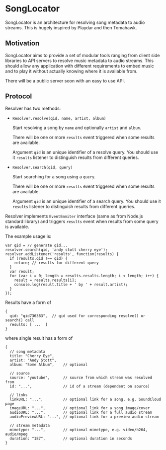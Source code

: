 # SongLocator

SongLocator is an architecture for resolving song metadata to audio streams.
This is hugely inspired by Playdar and then Tomahawk.

## Motivation

SongLocator aims to provide a set of modular tools ranging from client side
libraries to API servers to resolve music metadata to audio streams. This should
allow any application with different requirements to embed music and to play it
without actually knowing where it is available from.

There will be a public server soon with an easy to use API.

## Protocol

Resolver has two methods:

* `Resolver.resolve(qid, name, artist, album)`

  Start resolving a song by `name` and optionally `artist` and `album`.

  There will be one or more `results` event triggered when some results are
  available.

  Argument `qid` is an unique identifier of a resolve query. You should use it
  `results` listener to distinguish results from different queries.

* `Resolver.search(qid, query)`

  Start searching for a song using a `query`.

  There will be one or more `results` event triggered when some results are
  available.

  Argument `qid` is an unique identifier of a search query. You should use it
  `results` listener to distinguish results from different queries.

Resolver implements `EventEmmiter` interface (same as from Node.js standard
library) and triggers `results` event when results from some query is available.

The example usage is:

    var qid = // generate qid...
    resolver.search(qid, 'andy stott cherry eye');
    resolver.addListener('results', function(results) {
      if (results.qid !== qid) {
        return; // results for different query
      }
      var result;
      for (var i = 0; length = results.results.length; i < length; i++) {
        result = results.results[i];
        console.log(result.title + ' by ' + result.artist);
      }
    });

Results have a form of

    {
      qid: "qid736383",  // qid used for corresponding resolve() or search() call
      results: [ ...  ]
    }

where single result has a form of

    {
      // song metadata
      title: "Cherry Eye",
      artist: "Andy Stott",
      album: "Some Album",    // optional

      // source
      source: "youtube",      // source from which stream was resolved from
      id: "...",              // id of a stream (dependent on source)

      // links
      linkURL: "...",         // optional link for a song, e.g. SoundCloud page
      imageURL: "...",        // optional link for a song image/cover
      audioURL: "...",        // optional link for a full audio stream
      audioPreviewURL: "...", // optional link for a preview audio stream

      // stream metadata
      mimetype: "...",        // optional mimetype, e.g. video/h264, audio/mpeg
      duration: "187",        // optional duration in seconds
    }
